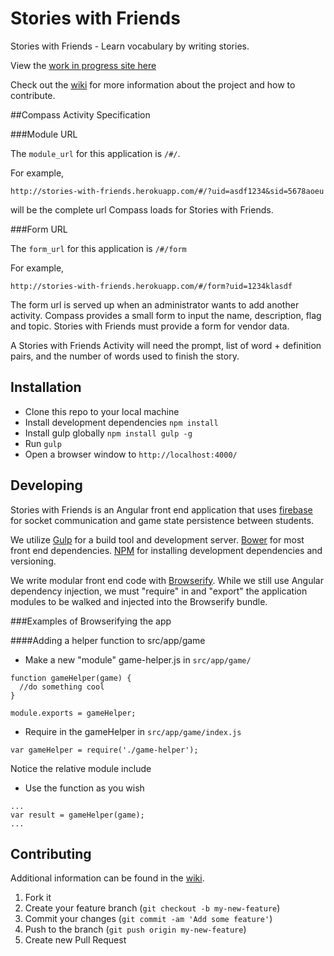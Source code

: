 # Stories with Friends

Stories with Friends - Learn vocabulary by writing stories.

View the [work in progress site
here](https://storieswithfriends.firebaseapp.com/#/)

Check out the [wiki](https://github.com/empirical-org/Stories-With-Friends/wiki) for more information about the project and how to contribute.

##Compass Activity Specification

###Module URL

The `module_url` for this application is `/#/`.

For example,

```
http://stories-with-friends.herokuapp.com/#/?uid=asdf1234&sid=5678aoeu
```

will be the complete url Compass loads for Stories with Friends.

###Form URL

The `form_url` for this application is `/#/form`

For example,

```
http://stories-with-friends.herokuapp.com/#/form?uid=1234klasdf
```

The form url is served up when an administrator wants to add another
activity. Compass provides a small form to input the name, description,
flag and topic. Stories with Friends must provide a form for vendor
data.

A Stories with Friends Activity will need the prompt, list of word +
definition pairs, and the number of words used to finish the story.

## Installation

* Clone this repo to your local machine
* Install development dependencies `npm install`
* Install gulp globally `npm install gulp -g`
* Run `gulp`
* Open a browser window to `http://localhost:4000/`

## Developing

Stories with Friends is an Angular front end application that uses
[firebase](https://www.firebase.com/) for socket communication and game
state persistence between students.

We utilize [Gulp](http://gulpjs.com/) for a build tool and development server. [Bower](http://bower.io/)
for most front end dependencies. [NPM](http://www.npmjs.org) for
installing development dependencies and versioning.

We write modular front end code with [Browserify](http://browserify.org/). While we still use
Angular dependency injection, we must "require" in and "export" the
application modules to be walked and injected into the Browserify
bundle.

###Examples of Browserifying the app

####Adding a helper function to src/app/game

* Make a new "module" game-helper.js in `src/app/game/`
```
function gameHelper(game) {
  //do something cool
}

module.exports = gameHelper;
```
* Require in the gameHelper in `src/app/game/index.js`

```
var gameHelper = require('./game-helper');
```
Notice the relative module include

* Use the function as you wish

```
...
var result = gameHelper(game);
...
```



## Contributing

Additional information can be found in the [wiki](https://github.com/empirical-org/Stories-With-Friends/wiki/contributing).

1. Fork it
2. Create your feature branch (`git checkout -b my-new-feature`)
3. Commit your changes (`git commit -am 'Add some feature'`)
4. Push to the branch (`git push origin my-new-feature`)
5. Create new Pull Request
